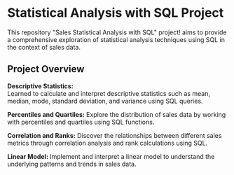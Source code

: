 # Statistical Analysis with SQL Project
 This repository "Sales Statistical Analysis with SQL" project! aims to provide a comprehensive exploration of statistical analysis techniques using SQL in the context of sales data.

## Project Overview
**Descriptive Statistics:**   
Learned to calculate and interpret descriptive statistics such as mean, median, mode, standard deviation, and variance using SQL queries.

**Percentiles and Quartiles:**
Explore the distribution of sales data by working with percentiles and quartiles using SQL functions.

**Correlation and Ranks:**
Discover the relationships between different sales metrics through correlation analysis and rank calculations using SQL.

**Linear Model:**
Implement and interpret a linear model to understand the underlying patterns and trends in sales data.


